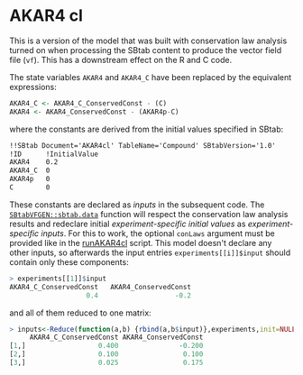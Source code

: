 # AKAR4 cl

This is a version of the model that was built with conservation law
analysis turned on when processing the SBtab content to produce the
vector field file (`vf`). This has a downstream effect on the R and C
code.

The state variables `AKAR4` and `AKAR4_C` have been replaced by the equivalent expressions:

```R
AKAR4_C <- AKAR4_C_ConservedConst - (C)
AKAR4 <- AKAR4_ConservedConst - (AKAR4p-C)
```

where the constants are derived from the initial values specified in SBtab:

```txt
!!SBtab Document='AKAR4cl' TableName='Compound' SBtabVersion='1.0'
!ID      !InitialValue
AKAR4    0.2
AKAR4_C  0
AKAR4p   0
C        0
```

These constants are declared as *inputs* in the subsequent code. The
[`SBtabVFGEN::sbtab.data`](https://github.com/icpm-kth/SBtabVFGEN)
function will respect the conservation law analysis results and
redeclare initial *experiment-specific initial values* as
*experiment-specific inputs*. For this to work, the optional `conLaws`
argument must be provided like in the [runAKAR4cl](runAKAR4cl)
script. This model doesn't declare any other inputs, so afterwards the
input entries `experiments[[i]]$input` should contain only these
components:

```R
> experiments[[1]]$input
AKAR4_C_ConservedConst   AKAR4_ConservedConst
                   0.4                   -0.2
```

and all of them reduced to one matrix:

```R
> inputs<-Reduce(function(a,b) {rbind(a,b$input)},experiments,init=NULL)
     AKAR4_C_ConservedConst AKAR4_ConservedConst
[1,]                  0.400               -0.200
[2,]                  0.100                0.100
[3,]                  0.025                0.175
```

